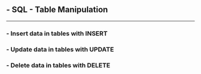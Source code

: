 ## - SQL - Table Manipulation

<hr />

### - Insert data in tables with INSERT

### - Update data in tables with UPDATE

### - Delete data in tables with DELETE
